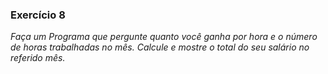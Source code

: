 ###  Exercício 8
*Faça um Programa que pergunte quanto você ganha por hora e o número de horas trabalhadas no mês. Calcule e mostre o total do seu salário no referido mês.*